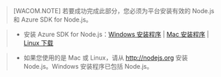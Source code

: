 ﻿> [WACOM.NOTE]
> 若要成功完成此部分，您必须为平台安装有效的 Node.js 和 Azure SDK for Node.js。

>* 安装 Azure SDK for Node.js：<a href="http://go.microsoft.com/fwlink/?LinkId=254279">Windows 安装程序</a> | <a href="http://go.microsoft.com/fwlink/?LinkId=253471">Mac 安装程序</a> | <a href="http://go.microsoft.com/fwlink/?LinkId=253472">Linux 下载</a></li>

>* 如果您使用的是 Mac 或 Linux，请从 <a href="http://nodejs.org">http://nodejs.org</a> 安装 Node.js。Windows 安装程序已包括 Node.js。


<!--HONumber=41-->

